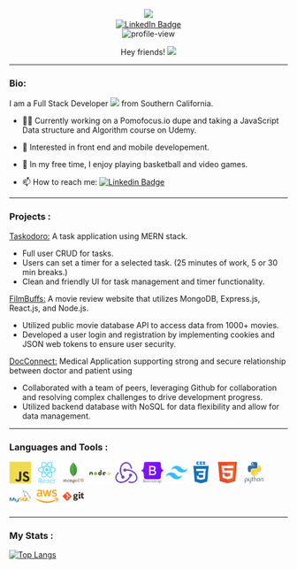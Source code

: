 <div id="header" align="center">
  <img src="https://media.giphy.com/media/bAQH7WXKqtIBrPs7sR/giphy.gif" width="200"/>
  <div id="badges">
    <a href="https://www.linkedin.com/in/kristopher-cabado/">
      <img src="https://img.shields.io/badge/LinkedIn-blue?style=for-the-badge&logo=linkedin&logoColor=white" alt="LinkedIn Badge"/>
    </a>
  </div>
    <img src="https://komarev.com/ghpvc/?username=Noitskristopher&style=flat-square&color=blue" alt="profile-view"/>
      <p>
    Hey friends!
      <img src="https://media.giphy.com/media/hvRJCLFzcasrR4ia7z/giphy.gif" width="30px"/>
    </p>  
</div>

---

### Bio:

I am a Full Stack Developer <img src="https://media.giphy.com/media/UEJ6DQQp68LJSnyaBb/giphy.gif" width="25"> from Southern California.

- 🧑‍🎓 Currently working on a Pomofocus.io dupe and taking a JavaScript Data structure and Algorithm course on Udemy.

- 🤔 Interested in front end and mobile developement.

- 🏀 In my free time, I enjoy playing basketball and video games.

- :mailbox: How to reach me: [![Linkedin Badge](https://img.shields.io/badge/-Noitskristopher-blue?style=flat&logo=Linkedin&logoColor=white)](https://www.linkedin.com/in/kristopher-cabado/)

---

### Projects :

<a href="https://github.com/Noitskristopher/Taskodoro">Taskodoro:</a>
A task application using MERN stack.
- Full user CRUD for tasks.
- Users can set a timer for a selected task. (25 minutes of work, 5 or 30 min breaks.)
- Clean and friendly UI for task management and timer functionality.

<a href="https://github.com/Noitskristopher/FilmBuffs">FilmBuffs:</a>
A movie review website that utilizes MongoDB, Express.js, React.js, and Node.js.
- Utilized public movie database API to access data from 1000+ movies.
- Developed a user login and registration by implementing cookies and JSON web tokens to ensure user security.

<a href="https://github.com/Noitskristopher/GroupProj-11">DocConnect:</a>
Medical Application supporting strong and secure relationship between doctor and patient using
- Collaborated with a team of peers, leveraging Github for collaboration and resolving complex challenges to drive development progress.
- Utilized backend database with NoSQL for data flexibility and allow for data management.

---

### Languages and Tools :

<div>
  <img src="https://github.com/devicons/devicon/blob/master/icons/javascript/javascript-original.svg" title="JavaScript" alt="JavaScript" width="40" height="40"/>&nbsp;
  <img src="https://github.com/devicons/devicon/blob/master/icons/react/react-original-wordmark.svg" title="React" alt="React" width="40" height="40"/>&nbsp;
  <img src="https://github.com/devicons/devicon/blob/master/icons/mongodb/mongodb-original-wordmark.svg" title="MongoDB" alt="MongoDB" width="40" height="40"/>&nbsp;
  <img src="https://github.com/devicons/devicon/blob/master/icons/nodejs/nodejs-original-wordmark.svg" title="NodeJS" alt="NodeJS" width="40" height="40"/>&nbsp;
  <img src="https://github.com/devicons/devicon/blob/master/icons/redux/redux-original.svg" title="Redux" alt="Redux " width="40" height="40"/>&nbsp;
  <img src="https://github.com/devicons/devicon/blob/master/icons/bootstrap/bootstrap-original-wordmark.svg" title="Bootstrap" **alt="Bootstrap" width="40" height="40"/>
  <img src="https://github.com/devicons/devicon/blob/master/icons/tailwindcss/tailwindcss-plain.svg" title="TailwindCSS" **alt="TailwindCSS" width="40" height="40"/>
  <img src="https://github.com/devicons/devicon/blob/master/icons/css3/css3-plain-wordmark.svg"  title="CSS3" alt="CSS" width="40" height="40"/>&nbsp;
  <img src="https://github.com/devicons/devicon/blob/master/icons/html5/html5-original.svg" title="HTML5" alt="HTML" width="40" height="40"/>&nbsp;
  <img src="https://github.com/devicons/devicon/blob/master/icons/python/python-original-wordmark.svg" title="Python" alt="Python" width="40" height="40"/>&nbsp;
  <img src="https://github.com/devicons/devicon/blob/master/icons/mysql/mysql-original-wordmark.svg" title="MySQL"  alt="MySQL" width="40" height="40"/>&nbsp;
  <img src="https://github.com/devicons/devicon/blob/master/icons/amazonwebservices/amazonwebservices-plain-wordmark.svg" title="AWS" alt="AWS" width="40" height="40"/>&nbsp;
  <img src="https://github.com/devicons/devicon/blob/master/icons/git/git-original-wordmark.svg" title="Git" **alt="Git" width="40" height="40"/>
</div>

---

### My Stats :

[![Top Langs](https://github-readme-stats.vercel.app/api/top-langs/?username=Noitskristopher)](https://github.com/anuraghazra/github-readme-stats)


